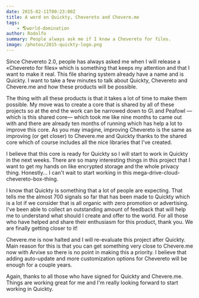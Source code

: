 ```yaml
---
date: 2015-02-11T00:23:00Z
title: A word on Quickty, Chevereto and Chevere.me
tags:
    - 🌎world-domination
author: Rodolfo
summary: People always ask me if I know a Chevereto for files.
image: /photos/2015-quickty-logo.png
---
```


Since Chevereto 2.0, people has always asked me when I will release a «Chevereto for files» which is something that keeps my attention and that I want to make it real. This file sharing system already have a name and is Quickty. I want to take a few minutes to talk about Quickty, Chevereto and Chevere.me and how these products will be possible.

The thing with all these products is that it takes a lot of time to make them possible. My move was to create a core that is shared by all of these projects so at the end the work can be narrowed down to G\ and Peafowl —which is this shared core— which took me like nine months to came out with and there are already ten months of running which has help a lot to improve this core. As you may imagine, improving Chevereto is the same as improving (or get closer) to Chevere.me and Quickty thanks to the shared core which of course includes all the nice libraries that I've created.

I believe that this core is ready for Quickty so I will start to work in Quickty in the next weeks. There are so many interesting things in this project that I want to get my hands on like encrypted storage and the whole privacy thing. Honestly... I can't wait to start working in this mega-drive-cloud-chevereto-box-thing.

I know that Quickty is something that a lot of people are expecting. That tells me the almost 700 signals so far that has been made to Quickty which is a lot if we consider that is all organic with zero promotion or advertising. I've been able to collect an outstanding amount of feedback that will help me to understand what should I create and offer to the world. For all those who have helped and share their enthusiasm for this product, thank you. We are finally getting closer to it!

Chevere.me is now halted and I will re-evaluate this project after Quickty. Main reason for this is that you can get something very close to Chevere.me now with Arvixe so there is no point in making this a priority. I believe that adding auto-update and more customization options for Chevereto will be enough for a couple years.

Again, thanks to all those who have signed for Quickty and Chevere.me. Things are working great for me and I'm really looking forward to start working in Quickty.
